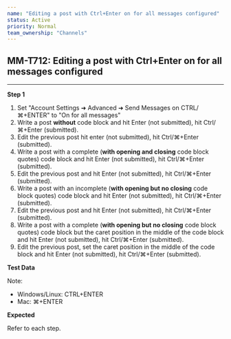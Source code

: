 ```yaml
---
name: "Editing a post with Ctrl+Enter on for all messages configured"
status: Active
priority: Normal
team_ownership: "Channels"
---
```


## MM-T712: Editing a post with Ctrl+Enter on for all messages configured

---

**Step 1**

1. Set "Account Settings ➜ Advanced ➜ Send Messages on CTRL/⌘+ENTER" to "On for all messages"
2. Write a post **without** code block and hit Enter (not submitted), hit Ctrl/⌘+Enter (submitted). 
3. Edit the previous post hit enter (not submitted), hit Ctrl/⌘+Enter (submitted). 
4. Write a post with a complete (**with opening and closing** code block quotes) code block and hit Enter (not submitted), hit Ctrl/⌘+Enter (submitted). 
5. Edit the previous post and hit Enter (not submitted), hit Ctrl/⌘+Enter (submitted). 
6. Write a post with an incomplete (**with opening but no closing** code block quotes) code block and hit Enter (not submitted), hit Ctrl/⌘+Enter (submitted). 
7. Edit the previous post and hit Enter (not submitted), hit Ctrl/⌘+Enter (submitted). 
8. Write a post with a complete (**with opening but no closing** code block quotes) code block but the caret position in the middle of the code block and hit Enter (not submitted), hit Ctrl/⌘+Enter (submitted). 
9. Edit the previous post, set the caret position in the middle of the code block and hit Enter (not submitted), hit Ctrl/⌘+Enter (submitted).

**Test Data**

Note:

- Windows/Linux: CTRL+ENTER
- Mac: ⌘+ENTER

**Expected**

Refer to each step.
